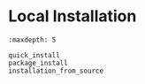 # Local Installation

```{toctree}
:maxdepth: 5

quick_install
package_install
installation_from_source
```





